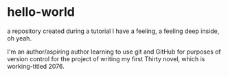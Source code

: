 # hello-world
a repository created during a tutorial
I have a feeling, a feeling deep inside, oh yeah.

I'm an author/aspiring author learning to use git and GitHub for purposes of version control for the project of writing my first Thirty novel, which is working-titled 2076.
